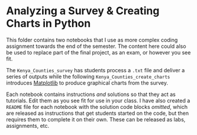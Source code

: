 # **Analyzing a Survey & Creating Charts in Python**
This folder contains two notebooks that I use as more complex coding assignment towards the end of the semester. The content here could also be used to replace part of the final project, as an exam, or however you see fit.

The `Kenya_Counties_survey` has students process a `.txt` file and deliver a series of outputs while the following `Kenya_Counties_create_charts` introduces [Matplotlib](https://matplotlib.org/) to produce graphical charts from the survey.

Each notebook contains instructions *and* solutions so that they act as tutorials. Edit them as you see fit for use in your class. I have also created a `README` file for each notebook with the solution code blocks *omitted*, which are released as instructions that get students started on the code, but then requires them to complete it on their own. These can be released as labs, assignments, etc.
